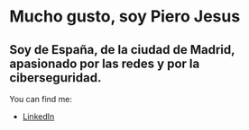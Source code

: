 # Mucho gusto, soy Piero Jesus 

Soy de España, de la ciudad de Madrid, apasionado por las redes y por la ciberseguridad. 
---
You can find me:
- [LinkedIn](www.linkedin.com/in/piero-jesus-53aa02291)
